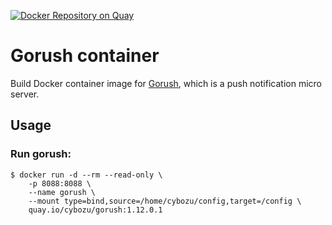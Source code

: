 [![Docker Repository on Quay](https://quay.io/repository/cybozu/gorush/status "Docker Repository on Quay")](https://quay.io/repository/cybozu/gorush)

Gorush container
==================

Build Docker container image for [Gorush][], which is a push notification micro server.

Usage
-----

### Run gorush:

```console
$ docker run -d --rm --read-only \
    -p 8088:8088 \
    --name gorush \
    --mount type=bind,source=/home/cybozu/config,target=/config \
    quay.io/cybozu/gorush:1.12.0.1
```

[Gorush]: https://github.com/appleboy/gorush
